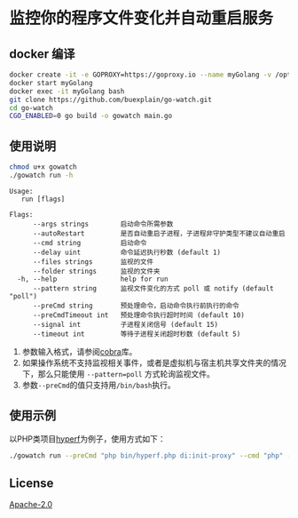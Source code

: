 # 监控你的程序文件变化并自动重启服务

## docker 编译
```bash
docker create -it -e GOPROXY=https://goproxy.io --name myGolang -v /opt:/root/src -w /root/src golang bash
docker start myGolang
docker exec -it myGolang bash
git clone https://github.com/buexplain/go-watch.git
cd go-watch
CGO_ENABLED=0 go build -o gowatch main.go
```

## 使用说明
```bash
chmod u+x gowatch
./gowatch run -h
```
```text
Usage:
   run [flags]

Flags:
      --args strings        启动命令所需参数
      --autoRestart         是否自动重启子进程，子进程非守护类型不建议自动重启
      --cmd string          启动命令
      --delay uint          命令延迟执行秒数 (default 1)
      --files strings       监视的文件
      --folder strings      监视的文件夹
  -h, --help                help for run
      --pattern string      监视文件变化的方式 poll 或 notify (default "poll")
      --preCmd string       预处理命令，启动命令执行前执行的命令
      --preCmdTimeout int   预处理命令执行超时时间 (default 10)
      --signal int          子进程关闭信号 (default 15)
      --timeout int         等待子进程关闭超时秒数 (default 5)
```

1. 参数输入格式，请参阅[cobra](https://github.com/spf13/cobra)库。
2. 如果操作系统不支持监视相关事件，或者是虚拟机与宿主机共享文件夹的情况下，那么只能使用 `--pattern=poll` 方式轮询监视文件。
3. 参数`--preCmd`的值只支持用`/bin/bash`执行。

## 使用示例
以PHP类项目[hyperf](https://github.com/hyperf-cloud/hyperf)为例子，使用方式如下：
```bash
./gowatch run --preCmd "php bin/hyperf.php di:init-proxy" --cmd "php" --args "/hyperf-skeleton/bin/hyperf.php, start" --files "/hyperf-skeleton/.env" --folder "/hyperf-skeleton/app/, /hyperf-skeleton/config/" --autoRestart=true
```

## License
[Apache-2.0](http://www.apache.org/licenses/LICENSE-2.0.html)
